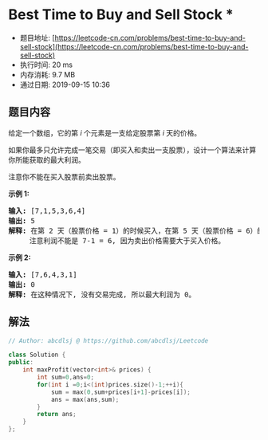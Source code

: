 # Best Time to Buy and Sell Stock *
- 题目地址: [https://leetcode-cn.com/problems/best-time-to-buy-and-sell-stock](https://leetcode-cn.com/problems/best-time-to-buy-and-sell-stock)
- 执行时间: 20 ms 
- 内存消耗: 9.7 MB
- 通过日期: 2019-09-15 10:36

## 题目内容
<p>给定一个数组，它的第 <em>i</em> 个元素是一支给定股票第 <em>i</em> 天的价格。</p>

<p>如果你最多只允许完成一笔交易（即买入和卖出一支股票），设计一个算法来计算你所能获取的最大利润。</p>

<p>注意你不能在买入股票前卖出股票。</p>

<p><strong>示例 1:</strong></p>

<pre><strong>输入:</strong> [7,1,5,3,6,4]
<strong>输出:</strong> 5
<strong>解释: </strong>在第 2 天（股票价格 = 1）的时候买入，在第 5 天（股票价格 = 6）的时候卖出，最大利润 = 6-1 = 5 。
     注意利润不能是 7-1 = 6, 因为卖出价格需要大于买入价格。
</pre>

<p><strong>示例 2:</strong></p>

<pre><strong>输入:</strong> [7,6,4,3,1]
<strong>输出:</strong> 0
<strong>解释: </strong>在这种情况下, 没有交易完成, 所以最大利润为 0。
</pre>


## 解法
```cpp
// Author: abcdlsj @ https://github.com/abcdlsj/Leetcode

class Solution {
public:
    int maxProfit(vector<int>& prices) {
        int sum=0,ans=0;
        for(int i =0;i<(int)prices.size()-1;++i){
            sum = max(0,sum+prices[i+1]-prices[i]);
            ans = max(ans,sum);
        }
        return ans;
    }
};

```